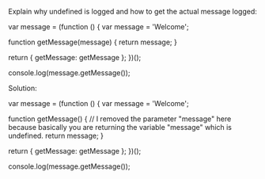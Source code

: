 Explain why undefined is logged and how to get the actual message logged:

var message = (function () {
  var message = 'Welcome';

  function getMessage(message) {
    return message;
  }

  return {
    getMessage: getMessage
  };
})();

console.log(message.getMessage());


Solution: 

var message = (function () {
  var message = 'Welcome';

  function getMessage() { // I removed the parameter "message" here because basically you are returning the variable "message" which is undefined. 
    return message;
  }

  return {
    getMessage: getMessage
  };
})();

console.log(message.getMessage());